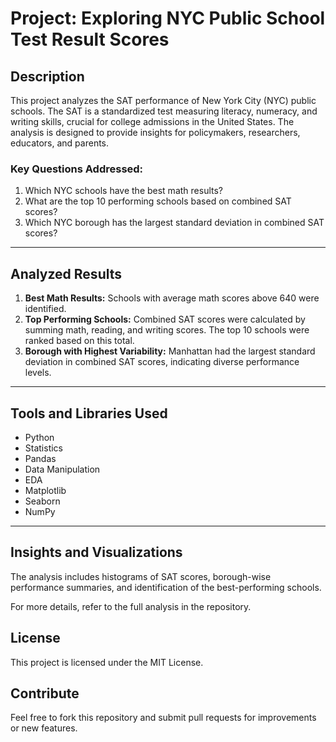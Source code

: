 # Project: Exploring NYC Public School Test Result Scores

## Description

This project analyzes the SAT performance of New York City (NYC) public schools. The SAT is a standardized test measuring literacy, numeracy, and writing skills, crucial for college admissions in the United States. The analysis is designed to provide insights for policymakers, researchers, educators, and parents.

### Key Questions Addressed:
1. Which NYC schools have the best math results?
2. What are the top 10 performing schools based on combined SAT scores?
3. Which NYC borough has the largest standard deviation in combined SAT scores?

---
## Analyzed Results

1. **Best Math Results:** Schools with average math scores above 640 were identified.
2. **Top Performing Schools:** Combined SAT scores were calculated by summing math, reading, and writing scores. The top 10 schools were ranked based on this total.
3. **Borough with Highest Variability:** Manhattan had the largest standard deviation in combined SAT scores, indicating diverse performance levels.

---

## Tools and Libraries Used

- Python
- Statistics
- Pandas
- Data Manipulation
- EDA
- Matplotlib
- Seaborn
- NumPy

---
## Insights and Visualizations
The analysis includes histograms of SAT scores, borough-wise performance summaries, and identification of the best-performing schools.

For more details, refer to the full analysis in the repository.

## License
This project is licensed under the MIT License.

## Contribute
Feel free to fork this repository and submit pull requests for improvements or new features.

